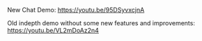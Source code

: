 New Chat Demo:
https://youtu.be/95DSyvxcjnA

Old indepth demo without some new features and improvements:
https://youtu.be/VL2mDoAz2n4
